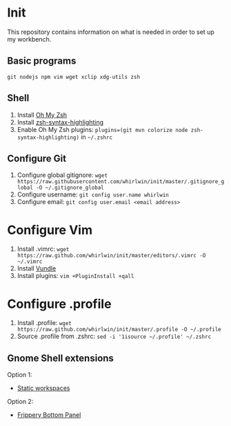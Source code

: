 # Init
This repository contains information on what is needed in order to set up my
workbench.

## Basic programs
    git nodejs npm vim wget xclip xdg-utils zsh

## Shell
1. Install [Oh My Zsh](https://github.com/robbyrussell/oh-my-zsh)
2. Install [zsh-syntax-highlighting](https://github.com/zsh-users/zsh-syntax-highlighting)
3. Enable Oh My Zsh plugins: `plugins=(git mvn colorize node zsh-syntax-highlighting)` in `~/.zshrc`

## Configure Git
1. Configure global gitignore: `wget https://raw.githubusercontent.com/whirlwin/init/master/.gitignore_global -O ~/.gitignore_global`
2. Configure username: `git config user.name whirlwin`
3. Configure email: `git config user.email <email address>`

# Configure Vim
1. Install .vimrc: `wget https://raw.github.com/whirlwin/init/master/editors/.vimrc -O ~/.vimrc`
2. Install [Vundle](https://github.com/VundleVim/Vundle.vim)
3. Install plugins: `vim +PluginInstall +qall`

# Configure .profile
1. Install .profile: `wget https://raw.github.com/whirlwin/init/master/.profile -O ~/.profile`
2. Source .profile from .zshrc: `sed -i '1isource ~/.profile' ~/.zshrc`

## Gnome Shell extensions
Option 1:
- [Static workspaces](https://extensions.gnome.org/extension/484/workspace-grid/)

Option 2:
- [Frippery Bottom Panel](https://extensions.gnome.org/extension/3/bottom-panel/)

